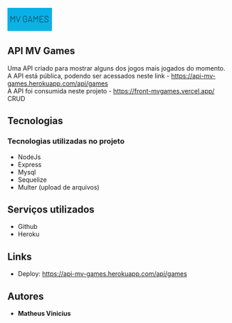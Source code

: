 ![Logo of the project](https://github.com/MV1337/images/blob/master/mv_games/logo.png)

## API MV Games
Uma API criado para mostrar alguns dos jogos mais jogados do momento. <br/>
A API está pública, podendo ser acessados neste link - https://api-mv-games.herokuapp.com/api/games <br/>
A API foi consumida neste projeto - https://front-mvgames.vercel.app/ <br/>
CRUD 

## Tecnologias 

### Tecnologias utilizadas no projeto

* NodeJs
* Express
* Mysql
* Sequelize
* Multer (upload de arquivos)

## Serviços utilizados

* Github
* Heroku


 ## Links
  - Deploy: https://api-mv-games.herokuapp.com/api/games
  
  ## Autores

  * **Matheus Vinicius** 
